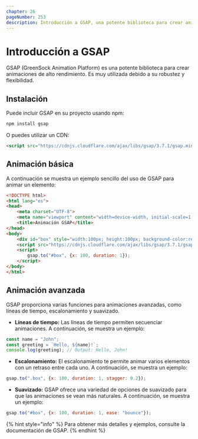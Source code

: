 ```yaml
---
chapter: 26
pageNumber: 253
description: Introducción a GSAP, una potente biblioteca para crear animaciones de alto rendimiento.
---
```


# Introducción a GSAP

GSAP (GreenSock Animation Platform) es una potente biblioteca para crear animaciones de alto rendimiento. Es muy utilizada debido a su robustez y flexibilidad.

## Instalación

Puede incluir GSAP en su proyecto usando npm:

```bash
npm install gsap
```

O puedes utilizar un CDN:

```html
<script src="https://cdnjs.cloudflare.com/ajax/libs/gsap/3.7.1/gsap.min.js"></script>
```

## Animación básica

A continuación se muestra un ejemplo sencillo del uso de GSAP para animar un elemento:

```html
<!DOCTYPE html>
<html lang="es">
<head>
    <meta charset="UTF-8">
    <meta name="viewport" content="width=device-width, initial-scale=1.0">
    <title>Animación GSAP</title>
</head>
<body>
    <div id="box" style="width:100px; height:100px; background-color:red;"></div>
    <script src="https://cdnjs.cloudflare.com/ajax/libs/gsap/3.7.1/gsap.min.js"></script>
    <script>
        gsap.to("#box", {x: 100, duration: 1});
    </script>
</body>
</html>
```

## Animación avanzada

GSAP proporciona varias funciones para animaciones avanzadas, como líneas de tiempo, escalonamiento y suavizado.

- **Líneas de tiempo:**
Las líneas de tiempo permiten secuenciar animaciones. A continuación, se muestra un ejemplo:

```javascript
const name = "John";
const greeting = `Hello, ${name}!`;
console.log(greeting); // Output: Hello, John!
```

- **Escalonamiento:**
El escalonamiento te permite animar varios elementos con un retraso entre cada uno. A continuación, se muestra un ejemplo:

```javascript
gsap.to(".box", {x: 100, duration: 1, stagger: 0.2});
```


- **Suavizado:**
GSAP ofrece una variedad de opciones de suavizado para que las animaciones se vean más naturales. A continuación, se muestra un ejemplo:

```javascript
gsap.to("#box", {x: 100, duration: 1, ease: "bounce"});
```

{% hint style="info" %}
Para obtener más detalles y ejemplos, consulte la documentación de GSAP.
{% endhint %}

